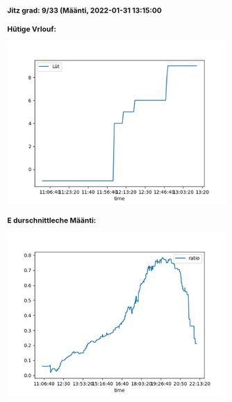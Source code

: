 ### Jitz grad: 9/33 (Määnti, 2022-01-31 13:15:00

### Hütige Vrlouf:
![Graph](Today.png)

### E durschnittleche Määnti:
![Graph](Määnti.png)